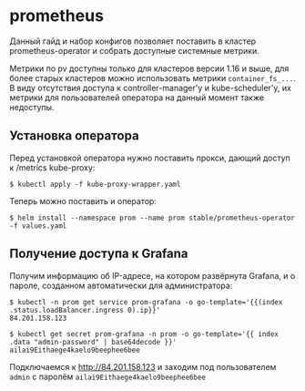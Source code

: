 # prometheus

Данный гайд и набор конфигов позволяет поставить в кластер prometheus-operator и собрать доступные системные метрики.

Метрики по pv доступны только для кластеров версии 1.16 и выше, для более старых кластеров можно использовать метрики `container_fs_...`. В виду отсутствия доступа к controller-manager'у и kube-scheduler'у, их метрики для пользователей оператора на данный момент также недоступы.

## Установка оператора

Перед установкой оператора нужно поставить прокси, дающий доступ к /metrics kube-proxy:
```
$ kubectl apply -f kube-proxy-wrapper.yaml
```

Теперь можно поставить и оператор:

```
$ helm install --namespace prom --name prom stable/prometheus-operator -f values.yaml
```

## Получение доступа к Grafana

Получим информацию об IP-адресе, на котором развёрнута Grafana, и о пароле, созданном автоматически для администратора:
```
$ kubectl -n prom get service prom-grafana -o go-template='{{(index .status.loadBalancer.ingress 0).ip}}'
84.201.158.123

$ kubectl get secret prom-grafana -n prom -o go-template='{{ index .data "admin-password" | base64decode }}'
ailai9Eithaege4kaelo9beephee6bee
```

Подключаемся к http://84.201.158.123 и заходим под пользователем `admin` с паролём `ailai9Eithaege4kaelo9beephee6bee`
